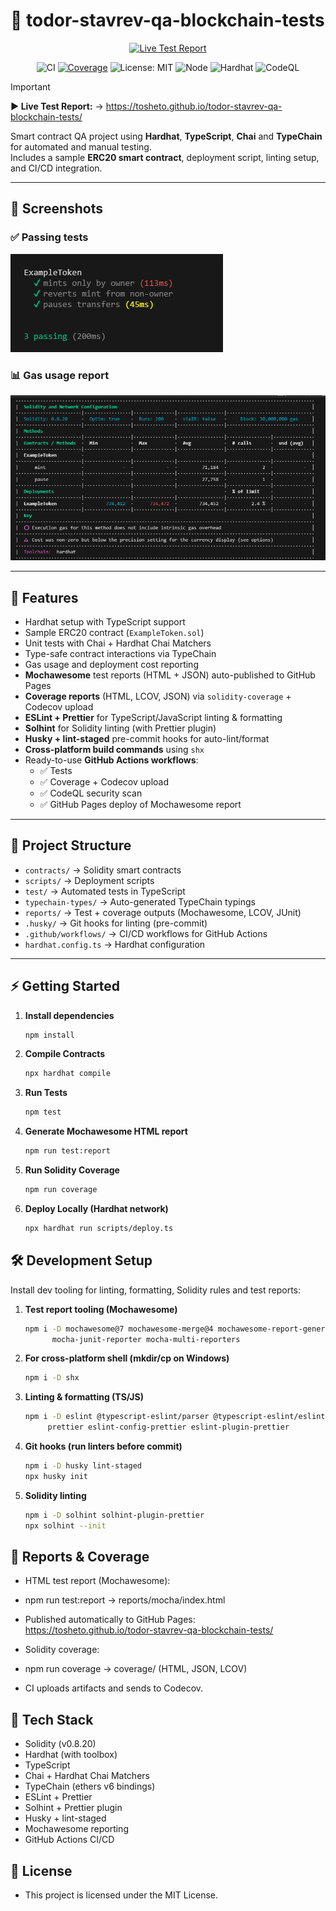 # 🧪 todor-stavrev-qa-blockchain-tests

<div align="center">

[![Live Test Report](https://img.shields.io/badge/▶%20Live%20Test%20Report-Open%20now-blueviolet?logo=githubpages&logoColor=white)](https://tosheto.github.io/todor-stavrev-qa-blockchain-tests/)

![CI](https://github.com/tosheto/todor-stavrev-qa-blockchain-tests/actions/workflows/ci.yml/badge.svg)
[![Coverage](https://github.com/tosheto/todor-stavrev-qa-blockchain-tests/actions/workflows/coverage.yml/badge.svg?branch=main)](https://github.com/tosheto/todor-stavrev-qa-blockchain-tests/actions/workflows/coverage.yml)
![License: MIT](https://img.shields.io/badge/License-MIT-green.svg)
![Node](https://img.shields.io/badge/node-20.x-informational)
![Hardhat](https://img.shields.io/badge/hardhat-2.26.x-yellow)
![CodeQL](https://github.com/tosheto/todor-stavrev-qa-blockchain-tests/actions/workflows/codeql.yml/badge.svg)

</div>

> [!IMPORTANT]
> **▶ Live Test Report:** → https://tosheto.github.io/todor-stavrev-qa-blockchain-tests/

Smart contract QA project using **Hardhat**, **TypeScript**, **Chai** and **TypeChain** for automated and manual testing.  
Includes a sample **ERC20 smart contract**, deployment script, linting setup, and CI/CD integration.

---

## 📸 Screenshots

### ✅ Passing tests
![Tests Screenshot](docs/screenshots/tests-passing.png)

### 📊 Gas usage report
![Gas Report](docs/screenshots/gas-report.png)

---

## 🚀 Features
- Hardhat setup with TypeScript support  
- Sample ERC20 contract (`ExampleToken.sol`)  
- Unit tests with Chai + Hardhat Chai Matchers  
- Type-safe contract interactions via TypeChain  
- Gas usage and deployment cost reporting  
- **Mochawesome** test reports (HTML + JSON) auto-published to GitHub Pages  
- **Coverage reports** (HTML, LCOV, JSON) via `solidity-coverage` + Codecov upload  
- **ESLint + Prettier** for TypeScript/JavaScript linting & formatting  
- **Solhint** for Solidity linting (with Prettier plugin)  
- **Husky + lint-staged** pre-commit hooks for auto-lint/format  
- **Cross-platform build commands** using `shx`  
- Ready-to-use **GitHub Actions workflows**:
  - ✅ Tests  
  - ✅ Coverage + Codecov upload  
  - ✅ CodeQL security scan  
  - ✅ GitHub Pages deploy of Mochawesome report  

---

## 📂 Project Structure
- `contracts/` → Solidity smart contracts  
- `scripts/` → Deployment scripts  
- `test/` → Automated tests in TypeScript  
- `typechain-types/` → Auto-generated TypeChain typings  
- `reports/` → Test + coverage outputs (Mochawesome, LCOV, JUnit)  
- `.husky/` → Git hooks for linting (pre-commit)  
- `.github/workflows/` → CI/CD workflows for GitHub Actions  
- `hardhat.config.ts` → Hardhat configuration  

---

## ⚡ Getting Started

1. **Install dependencies**
   ```bash
   npm install

2. **Compile Contracts** 
    ```bash
    npx hardhat compile

3. **Run Tests** 
    ```bash
    npm test
    
4. **Generate Mochawesome HTML report** 
    ```bash
    npm run test:report

5. **Run Solidity Coverage** 
    ```bash
    npm run coverage
    
6. **Deploy Locally (Hardhat network)** 
    ```bash
    npx hardhat run scripts/deploy.ts
    
## 🛠️ Development Setup

Install dev tooling for linting, formatting, Solidity rules and test reports:

1. **Test report tooling (Mochawesome)**
   ```bash
   npm i -D mochawesome@7 mochawesome-merge@4 mochawesome-report-generator@6 \
         mocha-junit-reporter mocha-multi-reporters
2. **For cross-platform shell (mkdir/cp on Windows)** 
    ```bash
    npm i -D shx
3. **Linting & formatting (TS/JS)** 
    ```bash
    npm i -D eslint @typescript-eslint/parser @typescript-eslint/eslint-plugin \
         prettier eslint-config-prettier eslint-plugin-prettier
4. **Git hooks (run linters before commit)** 
    ```bash
    npm i -D husky lint-staged
    npx husky init
    
5. **Solidity linting** 
    ```bash
   npm i -D solhint solhint-plugin-prettier
   npx solhint --init
    
## 🧪 Reports & Coverage

- HTML test report (Mochawesome):
- npm run test:report → reports/mocha/index.html
- Published automatically to GitHub Pages: https://tosheto.github.io/todor-stavrev-qa-blockchain-tests/

- Solidity coverage:
- npm run coverage → coverage/ (HTML, JSON, LCOV)
- CI uploads artifacts and sends to Codecov.

## 🚀 Tech Stack
- Solidity (v0.8.20)
- Hardhat (with toolbox)
- TypeScript
- Chai + Hardhat Chai Matchers
- TypeChain (ethers v6 bindings)
- ESLint + Prettier
- Solhint + Prettier plugin
- Husky + lint-staged
- Mochawesome reporting
- GitHub Actions CI/CD

## 📂 License
-  This project is licensed under the MIT License.
